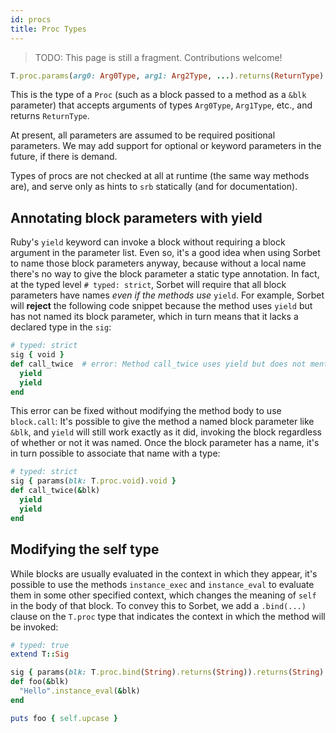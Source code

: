 ```yaml
---
id: procs
title: Proc Types
---
```


> TODO: This page is still a fragment. Contributions welcome!

```ruby
T.proc.params(arg0: Arg0Type, arg1: Arg2Type, ...).returns(ReturnType)
```

This is the type of a `Proc` (such as a block passed to a method as a `&blk`
parameter) that accepts arguments of types `Arg0Type`, `Arg1Type`, etc., and
returns `ReturnType`.

At present, all parameters are assumed to be required positional parameters. We
may add support for optional or keyword parameters in the future, if there is
demand.

Types of procs are not checked at all at runtime (the same way methods are), and
serve only as hints to `srb` statically (and for documentation).

## Annotating block parameters with yield

Ruby's `yield` keyword can invoke a block without requiring a block argument in
the parameter list. Even so, it's a good idea when using Sorbet to name those
block parameters anyway, because without a local name there's no way to give the
block parameter a static type annotation. In fact, at the typed level
`# typed: strict`, Sorbet will require that all block parameters have names
_even if the methods use_ `yield`. For example, Sorbet will **reject** the
following code snippet because the method uses `yield` but has not named its
block parameter, which in turn means that it lacks a declared type in the `sig`:

```ruby
# typed: strict
sig { void }
def call_twice  # error: Method call_twice uses yield but does not mention a block parameter
  yield
  yield
end
```

This error can be fixed without modifying the method body to use `block.call`:
It's possible to give the method a named block parameter like `&blk`, and
`yield` will still work exactly as it did, invoking the block regardless of
whether or not it was named. Once the block parameter has a name, it's in turn
possible to associate that name with a type:

```ruby
# typed: strict
sig { params(blk: T.proc.void).void }
def call_twice(&blk)
  yield
  yield
end
```

## Modifying the self type

While blocks are usually evaluated in the context in which they appear, it's
possible to use the methods `instance_exec` and `instance_eval` to evaluate them
in some other specified context, which changes the meaning of `self` in the body
of that block. To convey this to Sorbet, we add a `.bind(...)` clause on the
`T.proc` type that indicates the context in which the method will be invoked:

```ruby
# typed: true
extend T::Sig

sig { params(blk: T.proc.bind(String).returns(String)).returns(String) }
def foo(&blk)
  "Hello".instance_eval(&blk)
end

puts foo { self.upcase }
```
